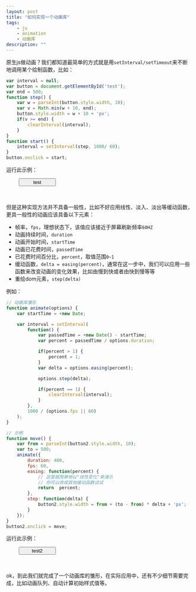 ```yaml
---
layout: post
title: "如何实现一个动画库"
tags:
    - js
    - animation
    - 动画库
description: ""
---
```


原生js做动画？我们都知道最简单的方式就是用`setInterval/setTimeout`来不断地调用某个绘制函数，比如：

```javascript
var interval = null;
var button = document.getElementById('test');
var end = 500;
function step() {
    var w = parseInt(button.style.width, 10);
    var v = Math.min(w + 10, end);
    button.style.width = w + 10 + 'px';
    if(v >= end) {
        clearInterval(interval);
    }
}
function start() {
    interval = setInterval(step, 1000/ 60);
}
button.onclick = start;
```

运行此示例：

<!-- more -->

<pre class="article-example">
    <button id="test" style="width: 100px">test</button>
    <script type="text/javascript">
        var interval = null;
        var button = document.getElementById('test');
        var end = 500;
        function step() {
            var w = parseInt(button.style.width, 10);
            var v = Math.min(w + 10, end);
            button.style.width = w + 10 + 'px';
            if(v >= end) {
                clearInterval(interval);
            }
        }
        function start() {
             interval = setInterval(step, 1000/ 60);
        }
        button.onclick = start;
    </script>
</pre>

但是这种实现方法并不具备一般性，比如不好应用线性、淡入、淡出等缓动函数，更具一般性的动画应该具备以下元素：

* 帧率，`fps`，理想状态下，该值应该接近于屏幕刷新频率`60HZ`
* 动画持续时间，`duration`
* 动画开始时间，`startTime`
* 动画已花费时间，`passedTime`
* 已花费时间百分比，`percent`，取值范围`0~1`
* 缓动函数，`delta = easing(percent)`，通常在这一步中，我们可以应用一些函数来改变动画的变化效果，比如由慢到快或者由快到慢等等
* 重绘dom元素，`step(delta)`

例如：

```javascript
// 动画库雏形
function animate(options) {
    var startTime = +new Date;

    var interval = setInterval(
        function() {
            var passedTime = +new Date() - startTime;
            var percent = passedTime / options.duration;

            if(percent > 1) {
                percent = 1;
            }
            var delta = options.easing(percent);

            options.step(delta);

            if(percent == 1) {
                clearInterval(interval);
            }
        },
        1000 / (options.fps || 60)
    );
}

// 示例
function move() {
    var from = parseInt(button2.style.width, 10);
    var to = 500;
    animate({
        duration: 400,
        fps: 60,
        easing: function(percent) { 
            // 这里就简单地以"线性变化"来演示
            // 你可以改成其他缓动函数试试
            return  percent;
        },
        step: function(delta) {
            button2.style.width = from + (to - from) * delta + 'px';
        }
    });
}
button2.onclick = move;
```
运行此示例：

<pre class="article-example">
    <button id="test2" style="width:100px;">test2</button>
    <script type="text/javascript">
        function animate(options) {
            var startTime = +new Date;

            var interval = setInterval(
                function() {
                    var passedTime = +new Date() - startTime;
                    var percent = passedTime / options.duration;

                    if(percent > 1) {
                        percent = 1;
                    }
                    var delta = options.easing(percent);

                    options.step(delta);

                    if(percent == 1) {
                        clearInterval(interval);
                    }
                },
                1000 / (options.fps || 60)
            );
        }
        var button2 = document.getElementById('test2');

        button2.onclick = function() {
            var from = parseInt(button2.style.width, 10);
            var to = 500;
            animate({
                duration: 400,
                fps: 60,
                easing: function(percent) { 
                    // 这里就简单地以"线性变化"来演示
                    // 你可以改成其他缓动函数试试
                    return  percent;
                },
                step: function(delta) {
                    button2.style.width = from + (to - from) * delta + 'px';
                }
            });
        }
    </script>
</pre>

ok，到此我们就完成了一个动画库的雏形，在实际应用中，还有不少细节需要完成，比如动画队列、自动计算初始样式值等。
